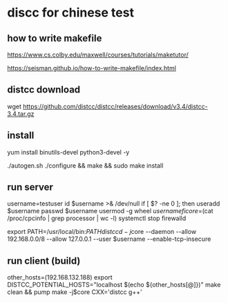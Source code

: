 # discc for chinese test

## how to write makefile

https://www.cs.colby.edu/maxwell/courses/tutorials/maketutor/

https://seisman.github.io/how-to-write-makefile/index.html

## distcc download

wget https://github.com/distcc/distcc/releases/download/v3.4/distcc-3.4.tar.gz

## install

yum install binutils-devel python3-devel -y

./autogen.sh
./configure && make && sudo make install

## run server

username=testuser
id $username >& /dev/null
if [ $? -ne 0 ]; then
    useradd $username
    passwd $username
    usermod -g wheel $username
fi
core=$(cat /proc/cpcinfo | grep processor | wc -l)
systemctl stop firewalld

export PATH=/usr/local/bin:$PATH
distccd -j$core --daemon --allow 192.168.0.0/8 --allow 127.0.0.1 --user $username --enable-tcp-insecure

## run client (build)

other_hosts=(192.168.132.188)
export DISTCC_POTENTIAL_HOSTS="localhost $(echo ${other_hosts[@]})"
make clean && pump make -j$core CXX='distcc g++'